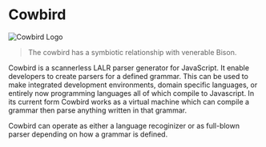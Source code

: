 # Cowbird

![Cowbird Logo](https://www.dropbox.com/s/2lc6a5qlyyiq9l0/Cowbird.png?dl=0&raw=1)

> The cowbird has a symbiotic relationship with venerable Bison.

Cowbird is a scannerless LALR parser generator for JavaScript.  It enable developers to create parsers for a defined grammar.  This can be used to make integrated development environments, domain specific languages, or entirely now programming languages all of which compile to Javascript.  In its current form Cowbird works as a virtual machine which can compile a grammar then parse anything written in that grammar.

Cowbird can operate as either a language recoginizer or as full-blown parser depending on how a grammar is defined.
